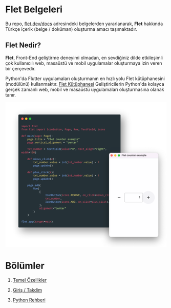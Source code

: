 # Flet Belgeleri

Bu repo, [flet.dev/docs](https://flet.dev/docs/) adresindeki belgelerden yararlanarak, **Flet** hakkında Türkçe içerik (belge / doküman) oluşturma amacı taşımaktadır.

## Flet Nedir?

**Flet**, Front-End geliştirme deneyimi olmadan, en sevdiğiniz dilde etkileşimli çok kullanıcılı web, masaüstü ve mobil uygulamalar oluşturmaya izin veren bir çerçevedir.

Python'da Flutter uygulamaları oluşturmanın en hızlı yolu Flet kütüphanesini (modülünü) kullanmaktır. [Flet Kütüphanesi](https://pypi.org/project/flet/) Geliştiricilerin Python'da kolayca gerçek zamanlı web, mobil ve masaüstü uygulamaları oluşturmasına olanak tanır. 

![flet](img/flet.png)

# Bölümler

1. [Temel Özellikler](1_temel_ozellikler.md)

2. [Giriş / Takdim](2_giris.md)

3. [Python Rehberi](3_python_rehberi.md)
